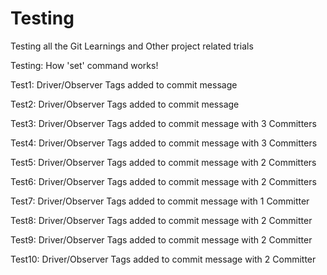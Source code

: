 # Testing
Testing all the Git Learnings and Other project related trials 

Testing: How 'set' command works!

Test1: Driver/Observer Tags added to commit message

Test2: Driver/Observer Tags added to commit message

Test3: Driver/Observer Tags added to commit message with 3 Committers

Test4: Driver/Observer Tags added to commit message with 3 Committers

Test5: Driver/Observer Tags added to commit message with 2 Committers

Test6: Driver/Observer Tags added to commit message with 2 Committers

Test7: Driver/Observer Tags added to commit message with 1 Committer

Test8: Driver/Observer Tags added to commit message with 2 Committer

Test9: Driver/Observer Tags added to commit message with 2 Committer

Test10: Driver/Observer Tags added to commit message with 2 Committer